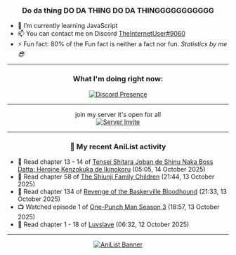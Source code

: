 <div align="center">

### Do da thing DO DA THING DO DA THINGGGGGGGGGGG
</div>

- 🌱 I’m currently learning JavaScript
- 📫 You can contact me on Discord [TheInternetUser#9060](https://discord.com/users/534117072796385300)
- ⚡ Fun fact: 80% of the Fun fact is neither a fact nor fun. _Statistics by me 😎_
<hr>

<div align="center">

### What I'm doing right now:
[![Discord Presence](https://lanyard.cnrad.dev/api/534117072796385300)](https://discord.com/users/534117072796385300)
<hr>

join my server it's open for all <br>
[![Server Invite](https://invidget.switchblade.xyz/bfYgVHxrSs)](https://discord.gg/bfYgVHxrSs)

<hr>
  
### 🌸 My recent AniList activity

</div>

<!-- ANILIST_ACTIVITY:start -->

-   📖 Read chapter 13 - 14 of [Tensei Shitara Joban de Shinu Naka Boss Datta: Heroine Kenzokuka de Ikinokoru](https://anilist.co/manga/164956) (05:05, 14 October 2025)
-   📖 Read chapter 58 of [The Shiunji Family Children](https://anilist.co/manga/144374) (21:44, 13 October 2025)
-   📖 Read chapter 134 of [Revenge of the Baskerville Bloodhound](https://anilist.co/manga/163824) (21:33, 13 October 2025)
-   📺 Watched episode 1 of [One-Punch Man Season 3](https://anilist.co/anime/153800) (18:57, 13 October 2025)
-   📖 Read chapter 1 - 18 of [Luvslave](https://anilist.co/manga/113495) (06:32, 12 October 2025)

<!-- ANILIST_ACTIVITY:end -->
<hr>

<div align="center">

[![AniList Banner](https://img.anili.st/User/929966)](https://anilist.co/user/TheInternetUser)

<!-- ![Profile views](https://gpvc.arturio.dev/TheInternetUse7) Since 2023-01-09 -->
<br>


</div>
